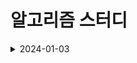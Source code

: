 # 알고리즘 스터디

<details>
<summary>2024-01-03</summary>

|이름|문제|
|:---:|:---:|
|박주용|[회의실예약](https://softeer.ai/practice/6266)|
|송지훈|[전광판](https://softeer.ai/practice/6268)|
|허건혁|[비밀메뉴](https://softeer.ai/practice/6269)|
|정봉기|[장애물인식프로그램](https://softeer.ai/practice/6282)|

</details>